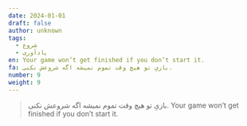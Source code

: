 ```yaml
---
date: 2024-01-01
draft: false
author: unknown
tags:
  - شروع
  - یادآوری
en: Your game won’t get finished if you don’t start it.
fa: بازیِ تو هیچ وقت تموم نمیشه اگه شروعش نکنی.
number: 9
weight: 9
---
```

> بازیِ تو هیچ وقت تموم نمیشه اگه شروعش نکنی.
> Your game won’t get finished if you don’t start it.


